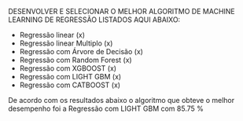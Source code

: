 DESENVOLVER E SELECIONAR O MELHOR ALGORITMO DE MACHINE LEARNING DE REGRESSÃO LISTADOS AQUI ABAIXO: 

- Regressão linear (x)
- Regressão linear Multiplo (x)
- Regressão com Árvore de Decisão (x)
- Regressão com Random Forest (x)
- Regressão com XGBOOST (x)
- Regressão com LIGHT GBM (x)
- Regressão com CATBOOST (x)

De acordo com os resultados abaixo o algoritmo que obteve o melhor desempenho foi a Regressão com LIGHT GBM com 85.75 %
